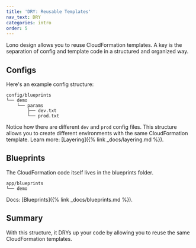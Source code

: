 ```yaml
---
title: 'DRY: Reusable Templates'
nav_text: DRY
categories: intro
order: 5
---
```


Lono design allows you to reuse CloudFormation templates.  A key is the separation of config and template code in a structured and organized way.

## Configs

Here's an example config structure:

    config/blueprints
    └── demo
        └── params
            ├── dev.txt
            └── prod.txt

Notice how there are different `dev` and `prod` config files. This structure allows you to create different environments with the same CloudFormation template.  Learn more: [Layering]({% link _docs/layering.md %}).

## Blueprints

The CloudFormation code itself lives in the blueprints folder.

    app/blueprints
    └── demo

Docs: [Blueprints]({% link _docs/blueprints.md %}).

## Summary

With this structure, it DRYs up your code by allowing you to reuse the same CloudFormation templates.
